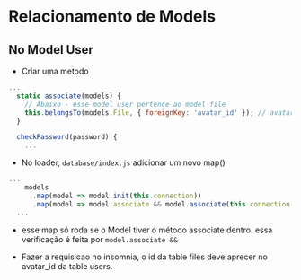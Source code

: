 
# Relacionamento de Models

## No Model User
- Criar uma metodo

```js
...
  static associate(models) {
    // Abaixo - esse model user pertence ao model file
    this.belongsTo(models.File, { foreignKey: 'avatar_id' }); // avatar_id sera criada na tabela de Users
  }

  checkPassword(password) {
    ...
```

- No loader, `database/index.js` adicionar um novo map()

```js
...
    models
      .map(model => model.init(this.connection))
      .map(model => model.associate && model.associate(this.connection.models));
  ...
```
- esse map só roda se o Model tiver o método associate dentro. essa verificação é feita por `model.associate &&`

- Fazer a requisicao no insomnia, o id da table files deve aprecer no avatar_id da table users.